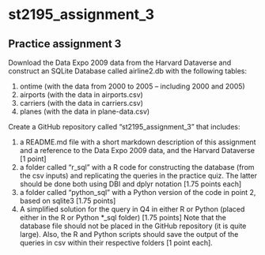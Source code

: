 # st2195_assignment_3

## Practice assignment 3
Download the Data Expo 2009 data from the Harvard Dataverse and construct an
SQLite Database called airline2.db with the following tables:
1. ontime (with the data from 2000 to 2005 – including 2000 and 2005)
2. airports (with the data in airports.csv)
3. carriers (with the data in carriers.csv)
4. planes (with the data in plane-data.csv)


Create a GitHub repository called “st2195_assignment_3” that includes:
1. a README.md file with a short markdown description of this assignment and a
reference to the Data Expo 2009 data, and the Harvard Dataverse [1 point]
2. a folder called “r_sql” with a R code for constructing the database (from the csv
inputs) and replicating the queries in the practice quiz. The latter should be done
both using DBI and dplyr notation [1.75 points each]
3. a folder called “python_sql” with a Python version of the code in point 2, based
on sqlite3 [1.75 points]
4. A simplified solution for the query in Q4 in either R or Python (placed either in
the R or Python *_sql folder) [1.75 points]
Note that the database file should not be placed in the GitHub repository (it is quite
large). Also, the R and Python scripts should save the output of the queries in csv within
their respective folders [1 point each].
